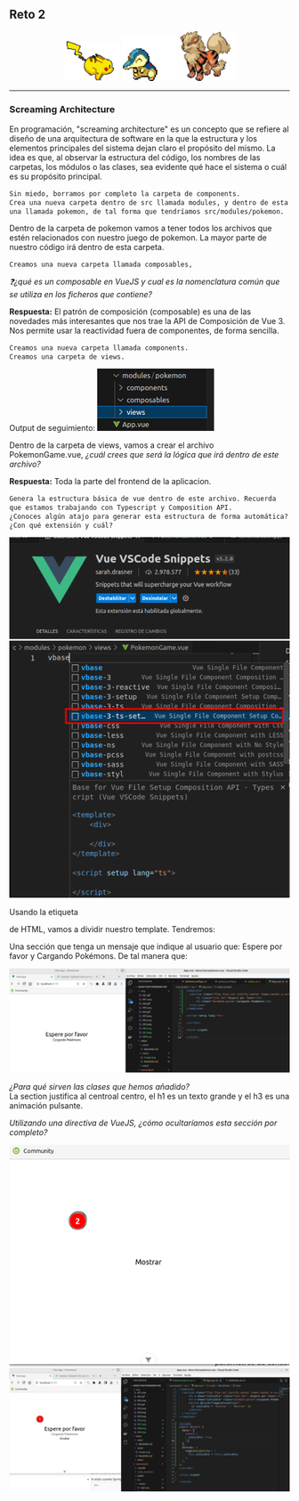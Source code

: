 ## Reto 2

<div align="center">
    <img src="../../img/001.gif" width=100>
    <img src="../../img/002.gif" width=100>
    <img src="../../img/003.gif" width=100>
    
</div>

----------

### Screaming Architecture 

En programación, "screaming architecture" es un concepto que se refiere al diseño de una arquitectura de software en la que la estructura y los elementos principales del sistema dejan claro el propósito del mismo. La idea es que, al observar la estructura del código, los nombres de las carpetas, los módulos o las clases, sea evidente qué hace el sistema o cuál es su propósito principal.

    Sin miedo, borramos por completo la carpeta de components.
    Crea una nueva carpeta dentro de src llamada modules, y dentro de esta una llamada pokemon, de tal forma que tendríamos src/modules/pokemon.

Dentro de la carpeta de pokemon vamos a tener todos los archivos que estén relacionados con nuestro juego de pokemon. La mayor parte de nuestro código irá dentro de esta carpeta.

    Creamos una nueva carpeta llamada composables, 

_❓¿qué es un composable en VueJS y cual es la nomenclatura común que se utiliza en los ficheros que contiene?_  

__Respuesta:__ 
El patrón de composición (composable) es una de las novedades más interesantes que nos trae la API de Composición de Vue 3. Nos permite usar la reactividad fuera de componentes, de forma sencilla. 


    Creamos una nueva carpeta llamada components.
    Creamos una carpeta de views.

Output de seguimiento:
![alt text](../../img/006.png)

Dentro de la carpeta de views, vamos a crear el archivo PokemonGame.vue, _¿cuál crees que será la lógica que irá dentro de este archivo?_ 

__Respuesta:__ 
Toda la parte del frontend de la aplicacion. 

    Genera la estructura básica de vue dentro de este archivo. Recuerda que estamos trabajando con Typescript y Composition API.
    ¿Conoces algún atajo para generar esta estructura de forma automática? ¿Con qué extensión y cuál?

![alt text](../../img/008.png)
![alt text](../../img/007.png)


Usando la etiqueta <section> de HTML, vamos a dividir nuestro template. Tendremos:

Una sección que tenga un mensaje que indique al usuario que: Espere por favor y Cargando Pokémons. De tal manera que:


![alt text](../../img/009.png)

_¿Para qué sirven las clases que hemos añadido?_  
La section justifica al centroal centro, el h1 es un texto grande y el h3 es una animación pulsante.  

_Utilizando una directiva de VueJS, ¿cómo ocultaríamos esta sección por completo?_

![alt text](../../img/010.png)
![alt text](../../img/011.png)